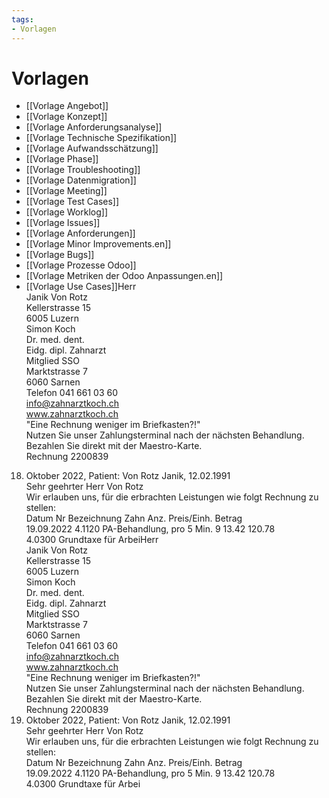 ```yaml
---
tags:
- Vorlagen
---
```


# Vorlagen

* [[Vorlage Angebot]]
* [[Vorlage Konzept]]
* [[Vorlage Anforderungsanalyse]]
* [[Vorlage Technische Spezifikation]]
* [[Vorlage Aufwandsschätzung]]
* [[Vorlage Phase]]
* [[Vorlage Troubleshooting]]
* [[Vorlage Datenmigration]]
* [[Vorlage Meeting]]
* [[Vorlage Test Cases]]
* [[Vorlage Worklog]]
* [[Vorlage Issues]]
* [[Vorlage Anforderungen]]
* [[Vorlage Minor Improvements.en]]
* [[Vorlage Bugs]]
* [[Vorlage Prozesse Odoo]]
* [[Vorlage Metriken der Odoo Anpassungen.en]]
* [[Vorlage Use Cases]]Herr  
Janik Von Rotz  
Kellerstrasse 15  
6005 Luzern  
Simon Koch  
Dr. med. dent.  
Eidg. dipl. Zahnarzt  
Mitglied SSO  
Marktstrasse 7  
6060 Sarnen  
Telefon 041 661 03 60  
info@zahnarztkoch.ch  
www.zahnarztkoch.ch  
"Eine Rechnung weniger im Briefkasten?!"  
Nutzen Sie unser Zahlungsterminal nach der nächsten Behandlung.  
Bezahlen Sie direkt mit der Maestro-Karte.  
Rechnung 2200839  
18. Oktober 2022, Patient: Von Rotz Janik, 12.02.1991  
Sehr geehrter Herr Von Rotz  
Wir erlauben uns, für die erbrachten Leistungen wie folgt Rechnung zu stellen:  
Datum Nr Bezeichnung Zahn Anz. Preis/Einh. Betrag  
19.09.2022 4.1120 PA-Behandlung, pro 5 Min. 9 13.42 120.78  
4.0300 Grundtaxe für ArbeiHerr  
Janik Von Rotz  
Kellerstrasse 15  
6005 Luzern  
Simon Koch  
Dr. med. dent.  
Eidg. dipl. Zahnarzt  
Mitglied SSO  
Marktstrasse 7  
6060 Sarnen  
Telefon 041 661 03 60  
info@zahnarztkoch.ch  
www.zahnarztkoch.ch  
"Eine Rechnung weniger im Briefkasten?!"  
Nutzen Sie unser Zahlungsterminal nach der nächsten Behandlung.  
Bezahlen Sie direkt mit der Maestro-Karte.  
Rechnung 2200839  
18. Oktober 2022, Patient: Von Rotz Janik, 12.02.1991  
Sehr geehrter Herr Von Rotz  
Wir erlauben uns, für die erbrachten Leistungen wie folgt Rechnung zu stellen:  
Datum Nr Bezeichnung Zahn Anz. Preis/Einh. Betrag  
19.09.2022 4.1120 PA-Behandlung, pro 5 Min. 9 13.42 120.78  
4.0300 Grundtaxe für Arbei